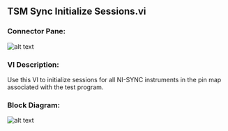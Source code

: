 ## **TSM Sync Initialize Sessions.vi**
### Connector Pane:
![alt text](/images/Instrument%20Control/Sync/TSM%20Sync%20Initialize%20Sessions.vic.png "TSM Sync Initialize Sessions.vi connector pane")

### VI Description:
Use this VI to initialize sessions for all NI-SYNC instruments in the pin map associated with the test program. 

### Block Diagram:
![alt text](/images/Instrument%20Control/Sync/TSM%20Sync%20Initialize%20Sessions.vid.png "TSM Sync Initialize Sessions.vi block diagram")

